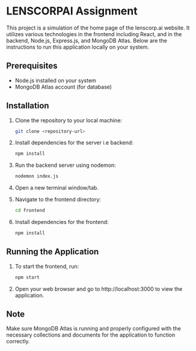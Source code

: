# LENSCORPAI Assignment

This project is a simulation of the home page of the lenscorp.ai website. It utilizes various technologies in the frontend including React, and in the backend, Node.js, Express.js, and MongoDB Atlas. Below are the instructions to run this application locally on your system.

## Prerequisites
- Node.js installed on your system
- MongoDB Atlas account (for database)

## Installation

1. Clone the repository to your local machine:

    ```bash
    git clone <repository-url>
    ```

2. Install dependencies for the server i.e backend:

    ```bash
    npm install
    ```

3. Run the backend server using nodemon:

    ```bash
    nodemon index.js
    ```

6. Open a new terminal window/tab.

7. Navigate to the frontend directory:

    ```bash
    cd frontend
    ```

8. Install dependencies for the frontend:

    ```bash
    npm install
    ```

## Running the Application

1. To start the frontend, run:

    ```bash
    npm start
    ```

2. Open your web browser and go to http://localhost:3000 to view the application.

## Note

Make sure MongoDB Atlas is running and properly configured with the necessary collections and documents for the application to function correctly.

